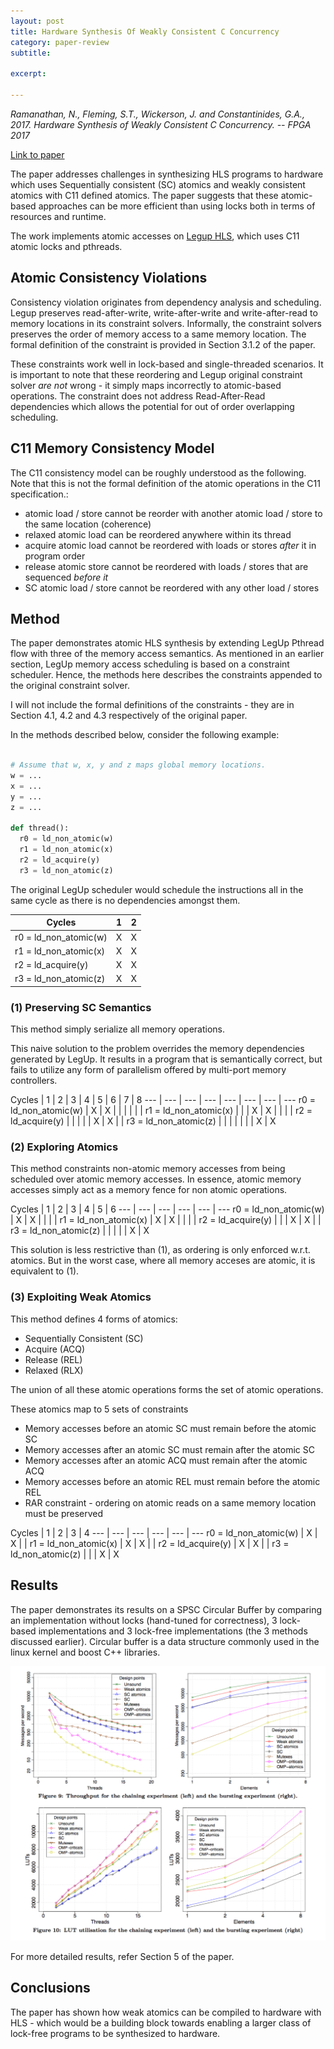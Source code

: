 ```yaml
---
layout: post
title: Hardware Synthesis Of Weakly Consistent C Concurrency
category: paper-review
subtitle:

excerpt:

---
```


*Ramanathan, N., Fleming, S.T., Wickerson, J. and Constantinides, G.A., 2017. Hardware Synthesis of Weakly Consistent C Concurrency. -- FPGA 2017*

[Link to paper](http://cas.ee.ic.ac.uk/people/gac1/pubs/NadeshFPGA17.pdf) 

The paper addresses challenges in synthesizing HLS programs to hardware which uses Sequentially consistent (SC) atomics and weakly consistent atomics
with C11 defined atomics. The paper suggests that these atomic-based approaches can be more efficient than using locks both in terms of resources
and runtime.

The work implements atomic accesses on [Legup HLS](http://legup.eecg.utoronto.ca/), which uses C11 atomic locks and pthreads.

## Atomic Consistency Violations

Consistency violation originates from dependency analysis and scheduling.  Legup preserves read-after-write, write-after-write and write-after-read to
memory locations in its constraint solvers. Informally, the constraint solvers preserves the order of memory access to a same memory location. The formal
definition of the constraint is provided in Section 3.1.2 of the paper.

These constraints work well in lock-based and single-threaded scenarios. It is important to note that these reordering and Legup original constraint
solver _are not_ wrong - it simply maps incorrectly to atomic-based operations. The constraint does not address Read-After-Read dependencies which allows
the potential for out of order overlapping scheduling.

## C11 Memory Consistency Model

The C11 consistency model can be roughly understood as the following. Note that this is not the formal definition of the atomic
operations in the C11 specification.:

- atomic load / store cannot be reorder with another atomic load / store to the same location (coherence)
- relaxed atomic load can be reordered anywhere within its thread
- acquire atomic load cannot be reordered with loads or stores _after_ it in program order
- release atomic store cannot be reordered with loads / stores that are sequenced _before it_
- SC atomic load / store cannot be reordered with any other load / stores


## Method

The paper demonstrates atomic HLS synthesis by extending LegUp Pthread flow with three of the memory access semantics.
As mentioned in an earlier section, LegUp memory access scheduling is based on a constraint scheduler. Hence,
the methods here describes the constraints appended to the original constraint solver.

I will not include the formal definitions of the constraints - they are in Section 4.1, 4.2 and 4.3 respectively
of the original paper.

In the methods described below, consider the following example:

~~~python

# Assume that w, x, y and z maps global memory locations.
w = ...
x = ...
y = ...
z = ...

def thread():
  r0 = ld_non_atomic(w)
  r1 = ld_non_atomic(x)
  r2 = ld_acquire(y)
  r3 = ld_non_atomic(z)
~~~

The original LegUp scheduler would schedule the instructions all in the same cycle as there is no dependencies amongst them.

Cycles | 1 | 2
--- | --- | ---
r0 = ld_non_atomic(w) | X | X
r1 = ld_non_atomic(x) | X | X
r2 = ld_acquire(y)    | X | X
r3 = ld_non_atomic(z) | X | X


### (1) Preserving SC Semantics

This method simply serialize all memory operations.

This naive solution to the problem overrides the memory dependencies generated by LegUp. It results in a program that
is semantically correct, but fails to utilize any form of parallelism offered by multi-port memory controllers.

Cycles | 1 | 2 | 3 | 4 | 5 | 6 | 7 | 8
--- | --- | --- | --- | --- | --- | --- | ---
r0 = ld_non_atomic(w) | X | X |   |   |   |   |   |
r1 = ld_non_atomic(x) |   |   | X | X |   |   |   |
r2 = ld_acquire(y)    |   |   |   |   | X | X |   |
r3 = ld_non_atomic(z) |   |   |   |   |   |   | X | X

### (2) Exploring Atomics

This method constraints non-atomic memory accesses from being scheduled over atomic memory accesses. In essence,
atomic memory accesses simply act as a memory fence for non atomic operations.

Cycles | 1 | 2 | 3 | 4 | 5 | 6
--- | --- | --- | --- | --- | ---
r0 = ld_non_atomic(w) | X | X |   |   |   |
r1 = ld_non_atomic(x) | X | X |   |   |   |
r2 = ld_acquire(y)    |   |   | X | X |   |
r3 = ld_non_atomic(z) |   |   |   |   | X | X

This solution is less restrictive than (1), as ordering is only enforced w.r.t. atomics. But in the worst case,
where all memory acceses are atomic, it is equivalent to (1).

### (3) Exploiting Weak Atomics

This method defines 4 forms of atomics:

- Sequentially Consistent (SC)
- Acquire (ACQ)
- Release (REL)
- Relaxed (RLX)

The union of all these atomic operations forms the set of atomic operations.

These atomics map to 5 sets of constraints

- Memory accesses before an atomic SC must remain before the atomic SC
- Memory accesses after an atomic SC must remain after the atomic SC
- Memory accesses after an atomic ACQ must remain after the atomic ACQ
- Memory accesses before an atomic REL must remain before the atomic REL
- RAR constraint - ordering on atomic reads on a same memory location must be preserved

Cycles | 1 | 2 | 3 | 4
--- | --- | --- | --- | --- | ---
r0 = ld_non_atomic(w) | X | X |   |
r1 = ld_non_atomic(x) | X | X |   |
r2 = ld_acquire(y)    | X | X |   |
r3 = ld_non_atomic(z) |   |   | X | X


## Results

The paper demonstrates its results on a SPSC Circular Buffer by comparing an implementation without locks
(hand-tuned for correctness), 3 lock-based implementations and 3 lock-free implementations (the 3 methods
discussed earlier). Circular buffer is a data structure commonly used in the linux kernel and boost C++
libraries.

![Throughput and LUT utilization of the implementations](/images/papers/hls_concurrency_1.png)

For more detailed results, refer Section 5 of the paper.

## Conclusions

The paper has shown how weak atomics can be compiled to hardware with HLS - which would be a building block
towards enabling a larger class of lock-free programs to be synthesized to hardware.
